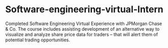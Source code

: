 # Software-engineering-virtual-Intern
Completed Software Engineering Virtual Experience with JPMorgan Chase &amp; Co. The course includes assisting development of an alternative way to visualize and analyze share price data for traders – that will alert them of potential trading opportunities.
